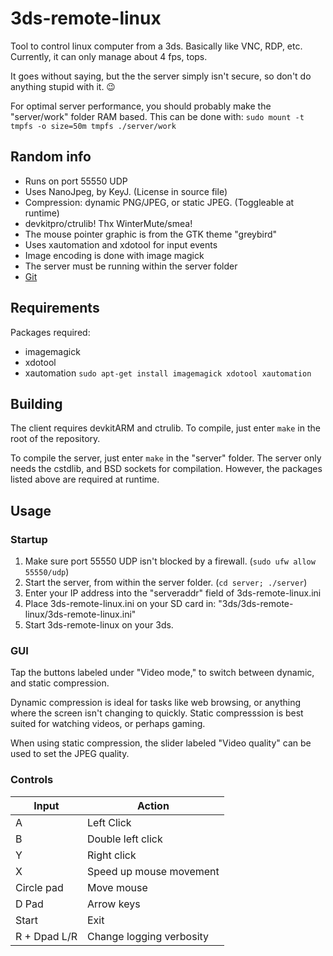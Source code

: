 # 3ds-remote-linux

Tool to control linux computer from a 3ds. Basically like VNC, RDP, etc.
Currently, it can only manage about 4 fps, tops.

It goes without saying, but the the server simply isn't secure,
so don't do anything stupid with it. :wink:

For optimal server performance, you should probably
make the "server/work" folder RAM based. This can be done with:
`sudo mount -t tmpfs -o size=50m tmpfs ./server/work`

## Random info
 * Runs on port 55550 UDP
 * Uses NanoJpeg, by KeyJ. (License in source file)
 * Compression: dynamic PNG/JPEG, or static JPEG. (Toggleable at runtime)
 * devkitpro/ctrulib! Thx WinterMute/smea!
 * The mouse pointer graphic is from the GTK theme "greybird"
 * Uses xautomation and xdotool for input events
 * Image encoding is done with image magick
 * The server must be running within the server folder
 * [Git](https://github.com/wilm0x42/3ds-remote-linux)
 
## Requirements
Packages required:
 * imagemagick
 * xdotool
 * xautomation
`sudo apt-get install imagemagick xdotool xautomation`

## Building
The client requires devkitARM and ctrulib. To compile, just
enter `make` in the root of the repository.

To compile the server, just enter `make` in the "server" folder.
The server only needs the cstdlib, and BSD sockets for compilation.
However, the packages listed above are required at runtime.

## Usage
### Startup
 1. Make sure port 55550 UDP isn't blocked by a firewall. (`sudo ufw allow 55550/udp`)
 2. Start the server, from within the server folder. (`cd server; ./server`)
 3. Enter your IP address into the "serveraddr" field of 3ds-remote-linux.ini
 4. Place 3ds-remote-linux.ini on your SD card in: "3ds/3ds-remote-linux/3ds-remote-linux.ini"
 5. Start 3ds-remote-linux on your 3ds.
 
### GUI
 Tap the buttons labeled under "Video mode," to switch between dynamic, and static compression.
 
 Dynamic compression is ideal for tasks like web browsing, or anything where
 the screen isn't changing to quickly.
 Static compresssion is best suited for watching videos, or perhaps gaming.
 
 When using static compression, the slider labeled "Video quality" can
 be used to set the JPEG quality.

### Controls
Input        | Action
-------------|-------------
A            | Left Click
B            | Double left click
Y            | Right click
X            | Speed up mouse movement
Circle pad   | Move mouse
D Pad        | Arrow keys
Start        | Exit
R + Dpad L/R | Change logging verbosity